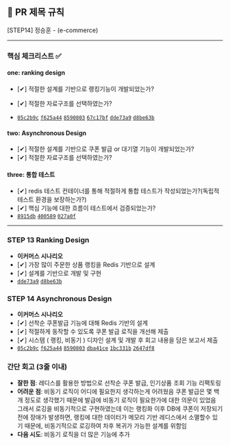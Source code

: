 ## :pushpin: PR 제목 규칙
[STEP14] 정승훈 - (e-commerce)

---
### **핵심 체크리스트** :white_check_mark:

#### one: ranking design 
- [✔] 적절한 설계를 기반으로 랭킹기능이 개발되었는가?
- [✔] 적절한 자료구조를 선택하였는가?

- [`05c2b9c`](https://github.com/whish/hanghae-plus-backend/commit/05c2b9cfe7d0b249a9e1e58dd1e3696086d9003f) [`f625a44`](https://github.com/whish/hanghae-plus-backend/commit/f625a4430ae5e3fa133d4e34b1b5e7381c424d33) [`8590803`](https://github.com/whish/hanghae-plus-backend/commit/85908034a00bca8b6d572e0aaa1584dc107d06d0) [`67c17bf`](https://github.com/whish/hanghae-plus-backend/commit/67c17bfe7eec79d7de22e2ded7ed7272677f35f6) [`dde73a9`](https://github.com/whish/hanghae-plus-backend/commit/dde73a91cab084bcc56ac140a30b4ac1721be920) [`d8be63b`](https://github.com/whish/hanghae-plus-backend/commit/d8be63b5c02cd44b83301b3c9e1fb009ed286285)


#### two: Asynchronous Design 
- [✔] 적절한 설계를 기반으로 쿠폰 발급 or 대기열 기능이 개발되었는가?
- [✔] 적절한 자료구조를 선택하였는가?


#### three: 통합 테스트 
- [✔] redis 테스트 컨테이너를 통해 적절하게 통합 테스트가 작성되었는가?(독립적 테스트 환경을 보장하는가?)
- [✔] 핵심 기능에 대한 흐름이 테스트에서 검증되었는가?
- [`8915db`](https://github.com/whish/hanghae-plus-backend/commit/8915dba3d0bc4e19303bc0c9d1c1262144b5ad40) [`400589`](https://github.com/whish/hanghae-plus-backend/commit/40058922ffb143bbc200458ccc821f888b335ca4) [`027a0f`](https://github.com/whish/hanghae-plus-backend/commit/027a0f55dbe05e0b81eba755be8c54a1db41613e)

---
### STEP 13 Ranking Design
- **이커머스 시나리오**
- [✔] 가장 많이 주문한 상품 랭킹을 Redis 기반으로 설계
- [✔] 설계를 기반으로 개발 및 구현
- [`dde73a9`](https://github.com/whish/hanghae-plus-backend/commit/dde73a91cab084bcc56ac140a30b4ac1721be920) [`d8be63b`](https://github.com/whish/hanghae-plus-backend/commit/d8be63b5c02cd44b83301b3c9e1fb009ed286285)

### STEP 14 Asynchronous Design
- **이커머스 시나리오**
- [✔] 선착순 쿠폰발급 기능에 대해 Redis 기반의 설계
- [✔] 적절하게 동작할 수 있도록 쿠폰 발급 로직을 개선해 제출
- [✔] 시스템 ( 랭킹, 비동기 ) 디자인 설계 및 개발 후 회고 내용을 담은 보고서 제출
- [`05c2b9c`](https://github.com/whish/hanghae-plus-backend/commit/05c2b9cfe7d0b249a9e1e58dd1e3696086d9003f) [`f625a44`](https://github.com/whish/hanghae-plus-backend/commit/f625a4430ae5e3fa133d4e34b1b5e7381c424d33) [`8590803`](https://github.com/whish/hanghae-plus-backend/commit/85908034a00bca8b6d572e0aaa1584dc107d06d0) [`dba41ce`](https://github.com/whish/hanghae-plus-backend/commit/dba41ce1980f0eb5097b60aea2d4503e7bdfd7ee) [`1bc331b`](https://github.com/whish/hanghae-plus-backend/commit/1bc331be59ea39342231293b0c7a830db47d9eb4) [`2647df8`](https://github.com/whish/hanghae-plus-backend/commit/2647df8a64d92ce5ff66d832d1d946c637a2c79c)

### **간단 회고** (3줄 이내)
- **잘한 점**: 레디스를 활용한 방법으로 선착순 쿠폰 발급, 인기상품 조회 기능 리팩토링
- **어려운 점**: 비동기 로직이 어디에 필요한지 생각하는게 어려웠음 쿠폰 발급은 몇 백개 정도로 생각했기 때문에 발급에 비동기 로직이 필요한가에 대한 의문이 있었음 그래서 로깅을 비동기적으로 구현하였는데 이는 랭킹화 이후 DB에 쿠폰이 저장되기 전에 장애가 발생하면, 랭킹에 대한 데이터가 메모리 기반 레디스에서 소멸할수 있기 때문에, 비동기적으로 로깅하여 차후 복귀가 가능한 설계를 위함임
- **다음 시도**: 비동기 로직을 더 많은 기능에 추가